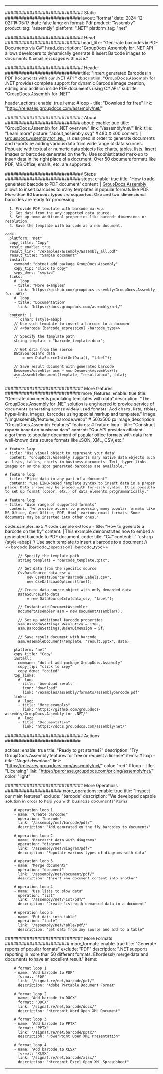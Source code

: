 



---
############################# Static ############################
layout: "format"
date:  2024-12-02T19:05:17
draft: false
lang: en
format: Pdf
product: "Assembly"
product_tag: "assembly"
platform: ".NET"
platform_tag: "net"

############################# Head ############################
head_title: "Generate barcodes in PDF Documents via C#"
head_description: "GroupDocs.Assembly for .NET API allows developers to dynamically generate & insert Barcode images to documents & Email messages with ease."

############################# Header ############################
title: "Insert generated Barcodes in PDF Documents with our .NET API " 
description: "GroupDocs.Assembly for .NET provides complete support for dynamic Barcode image creation, editing and addition inside PDF documents using C# API."
subtitle: "GroupDocs.Assembly for .NET" 

header_actions:
  enable: true
  items:
    #  loop
    - title: "Download for free"
      link: "https://releases.groupdocs.com/assembly/net/"
      
############################# About ############################
about:
    enable: true
    title: "GroupDocs.Assembly for .NET overview"
    link: "/assembly/net/"
    link_title: "Learn more"
    picture: "about_assembly.svg" # 480 X 400
    content: |
       [GroupDocs.Assembly for .NET](/assembly/net/) is designed in order to generate documents and reports by adding various data from wide range of data sources. Populate with textual or numeric data objects like charts, tables, lists. Insert images or barcodes generated on the fly. Use sophisticated mark-up to insert data in the right place of a document. Over 50 document formats like PDF, MS Office, emails, etc. are supported.

############################# Steps ############################
steps:
    enable: true
    title: "How to add generated barcode to PDF document"
    content: |
      [GroupDocs.Assembly](/assembly/net/) allows to insert barcodes to many templates in popular formats like PDF. More than 60 barcode types are supported. One and two-dimensional barcodes are ready for processing.
      
      1. Provide PDF template with barcode markup.
      2. Get data from the any supported data source.
      3. Set up some additional properties like barcode dimensions or resolution.
      4. Save the template with barcode as a new document.
   
    code:
      platform: "net"
      copy_title: "Copy"
      result_enable: true
      result_link: "/examples/assembly/assembly_all.pdf"
      result_title: "Sample document"
      install:
        command: "dotnet add package GroupDocs.Assembly"
        copy_tip: "click to copy"
        copy_done: "copied"
      links:
        #  loop
        - title: "More examples"
          link: "https://github.com/groupdocs-assembly/GroupDocs.Assembly-for-.NET/"
        #  loop
        - title: "Documentation"
          link: "https://docs.groupdocs.com/assembly/net/"
          
      content: |
        ```csharp {style=abap}
        // Use such template to insert a barcode to a document
        // <<barcode [barcode_expression] -barcode_type>>

        // Specify the template path
        string template = "barcode_template.docx";

        // Get data from the source
        DataSourceInfo data 
            = new DataSourceInfo(GetData(), "label");

        // Save result document with generated barcode
        DocumentAssembler asm = new DocumentAssembler();
        asm.AssembleDocument(template, "result.docx", data);
        ```            

############################# More features ############################
more_features:
  enable: true
  title: "Generate documents populating templates with data"
  description: "The GroupDocs.Assembly for .NET solution is engineered to provide service of documents generating across widely used formats. Add charts, lists, tables, hyper-links, images, barcodes using special markup and templates."
  image: "/img/assembly/features_barcode.webp" # 500x500 px
  image_description: "GroupDocs.Assembly Features"
  features:
    # feature loop
    - title: "Construct reports based on business data"
      content: "Our API provides efficient algorithms to populate document of popular office formats with data from well-known data source formats like JSON, XML, CSV, etc."

    # feature loop
    - title: "Use visual object to represent your data"
      content: "GroupDocs.Assembly supports many native data objects such as lists, tables, charts in business documents. Text, hyper-links, images or on the spot generated barcodes are available."

    # feature loop
    - title: "Place data in any part of a document"
      content: "Use LINQ-based template syntax to insert data in a proper place. Data arrays may be placed with for-each syntax. It is possible to set up format (color, etc.) of data elements programmatically."

    # feature loop
    - title: "Wide range of supported formats"
      content: "We provide access to processing many popular formats like MS Office, Open Office, PDF, Html, various email formats. Some documents may be inserted into other ones."
      
  code_samples_ext:
    # code sample ext loop
    - title: "How to generate a barcode on the fly"
      content: |
        This example demonstrates how to embed a generated barcode to PDF document.
      code:
        title: "C#"
        content: |
          ```csharp {style=abap}
          // Use such template to insert a barcode to a document
          // <<barcode [barcode_expression] -barcode_type>>

          // Specify the template path
          string template = "barcode_template.pptx";

          // Get data from the specific source
          CsvDataSource data_csv =
              new CsvDataSource("Barcode Labels.csv", 
              new CsvDataLoadOptions(true));

          // Create data source object with only demanded data
          DataSourceInfo data 
              = new DataSourceInfo(data_csv, "label");

          // Instantiate DocumentAssembler
          DocumentAssembler asm = new DocumentAssembler();

          // Set up additional barcode properties
          asm.BarcodeSettings.Resolution = 1200;
          asm.BarcodeSettings.BaseYDimension = 5f;

          // Save result document with barcode
          asm.AssembleDocument(template, "result.pptx", data);
          ```
        platform: "net"
        copy_title: "Copy"
        install:
          command: "dotnet add package GroupDocs.Assembly"
          copy_tip: "click to copy"
          copy_done: "copied"
        top_links:
          #  loop
          - title: "Download result"
            icon: "download"
            link: "/examples/assembly/formats/assemblybarcode.pdf"
        links:
          #  loop
          - title: "More examples"
            link: "https://github.com/groupdocs-assembly/GroupDocs.Assembly-for-.NET/"
          #  loop
          - title: "Documentation"
            link: "https://docs.groupdocs.com/assembly/net/"
            

            


############################# Actions ############################

actions:
  enable: true
  title: "Ready to get started?"
  description: "Try GroupDocs.Assembly features for free or request a license"
  items:
    #  loop
    - title: "Nuget download"
      link: "https://releases.groupdocs.com/assembly/net/"
      color: "red"
        #  loop
    - title: "Licensing"
      link: "https://purchase.groupdocs.com/pricing/assembly/net/"
      color: "light"


############################# More Operations #####################
more_operations:
    enable: true
    title: "Inspect our main features"
    exclude: "barcode"
    description: "We developed capable solution in order to help you with business documents"
    items: 
          
        # operation loop 1
        - name: "Create barcodes"
          operation: "barcode"
          link: "/assembly/net/barcode/pdf/"
          description: "Add generated on the fly barcodes to documents"

        # operation loop 2
        - name: "Represent data with diagrams"
          operation: "diagram"
          link: "/assembly/net/diagram/pdf/"
          description: "Populate various types of diagrams with data"

        # operation loop 3
        - name: "Merge documents"
          operation: "document"
          link: "/assembly/net/document/pdf/"
          description: "Insert one document content into another"

        # operation loop 4
        - name: "Use lists to show data"
          operation: "list"
          link: "/assembly/net/list/pdf/"
          description: "Create list with demanded data in a document"

        # operation loop 5
        - name: "Put data into table"
          operation: "table"
          link: "/assembly/net/table/pdf/"
          description: "Get data from any source and add to a table"
         
          
############################# More Formats ########################
more_formats:
    enable: true
    title: "Generate reports of popular formats"
    exclude: "PDF"
    description: ".NET supports reporting in more than 50 different formats. Effortlessly merge data and documents to have an excellent result."
    items: 
          
        # format loop 1
        - name: "Add barcode to PDF"
          format: "PDF"
          link: "/signature/net/barcode/pdf/"
          description: "Adobe Portable Document Format"
          
        # format loop 2
        - name: "Add barcode to DOCX"
          format: "DOCX"
          link: "/signature/net/barcode/docx/"
          description: "Microsoft Word Open XML Document"
          
        # format loop 3
        - name: "Add barcode to PPTX"
          format: "PPTX"
          link: "/signature/net/barcode/pptx/"
          description: "PowerPoint Open XML Presentation"
          
        # format loop 4
        - name: "Add barcode to XLSX"
          format: "XLSX"
          link: "/signature/net/barcode/xlsx/"
          description: "Microsoft Excel Open XML Spreadsheet"


          

---